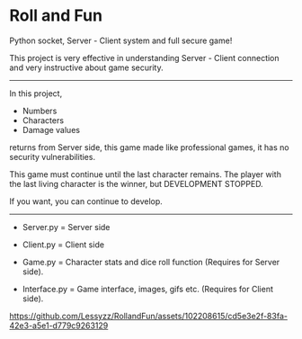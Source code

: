 # Roll and Fun

Python socket, Server - Client system and full secure game!

This project is very effective in understanding Server - Client connection and very instructive about game security.

---

In this project,

- Numbers
- Characters
- Damage values

returns from Server side, this game made like professional games, it has no security vulnerabilities.


This game must continue until the last character remains. The player with the last living character is the winner, but DEVELOPMENT STOPPED.

If you want, you can continue to develop.

---

- Server.py = Server side

- Client.py = Client side

- Game.py = Character stats and dice roll function (Requires for Server side).

- Interface.py = Game interface, images, gifs etc. (Requires for Client side).


https://github.com/Lessyzz/RollandFun/assets/102208615/cd5e3e2f-83fa-42e3-a5e1-d779c9263129
